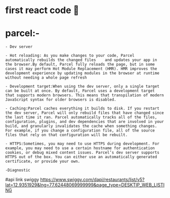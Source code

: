 # first react code 🚀

# parcel:-
    - Dev server

    - Hot reloading: As you make changes to your code, Parcel automatically rebuilds the changed files    and updates your app in the browser.By default, Parcel fully reloads the page, but in some cases it may perform Hot Module Replacement (HMR). HMR improves the development experience by updating modules in the browser at runtime without needing a whole page refresh

    - Development target:When using the dev server, only a single target can be built at once. By default, Parcel uses a development target that supports modern browsers. This means that transpilation of modern JavaScript syntax for older browsers is disabled.

    - Caching:Parcel caches everything it builds to disk. If you restart the dev server, Parcel will only rebuild files that have changed since the last time it ran. Parcel automatically tracks all of the files, configuration, plugins, and dev dependencies that are involved in your build, and granularly invalidates the cache when something changes. For example, if you change a configuration file, all of the source files that rely on that configuration will be rebuilt.

    - HTTPS:Sometimes, you may need to use HTTPS during development. For example, you may need to use a certain hostname for authentication cookies, or debug mixed content issues. Parcel’s dev server supports HTTPS out of the box. You can either use an automatically generated certificate, or provide your own.

    -Diagnostic
    


#api link swiggy
https://www.swiggy.com/dapi/restaurants/list/v5?lat=12.9351929&lng=77.62448069999999&page_type=DESKTIP_WEB_LISTING